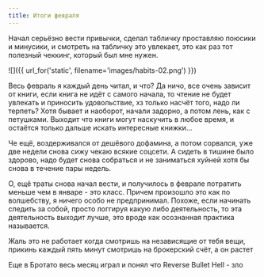 ```yaml
---
title: Итоги февраля
---
```



Начал серьёзно вести привычки, сделал табличку проставляю поюсики и минусики, и смотреть на табличку это увлекает, это
как раз тот полезный чеккинг, который был мне нужен.

![]({{ url_for('static', filename='images/habits-02.png')  }})


Весь февраль я каждый день читал, и что? Да ничо, все очень зависит от книги, если книга не идёт с самого начала, то
чтение не будет увлекать и приносить удовольствие, хз только насчёт того, надо ли терпеть? Хотя бывает и наоборот,
начали задорно, а потом лень, как с петушками. Выходит что книги могут наскучить в любое время, и остаётся только дальше
искать интересные книжки...

Че ещё, воздерживался от дешёвого дофамина, а потом сорвался, уже две недели снова сижу чекаю всякие соцсети. А сидеть в
тишине было здорово, надо будет снова собраться и не заниматься хуйней хотя бы снова в течение пары недель.

О, ещё траты снова начал вести, и получилось в феврале потратить меньше чем в январе - это класс. Причем произошло это
как по волшебству, я ничего особо не предпринимал. Похоже, если начинать следить за собой, просто логгируя какую либо
деятельность, то эта деятельность выходит лучше, это вроде как осознанная практика называется.

Жаль это не работает когда смотришь на независящие от тебя вещи, прикинь каждый пять минут смотришь на брокерский счёт,
а он растет

Еще в Бротато весь месяц играл и понял что Reverse Bullet Hell - зло